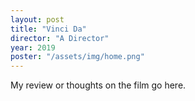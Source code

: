 ```yaml
---
layout: post
title: "Vinci Da"
director: "A Director"
year: 2019
poster: "/assets/img/home.png"
---
```


My review or thoughts on the film go here.
